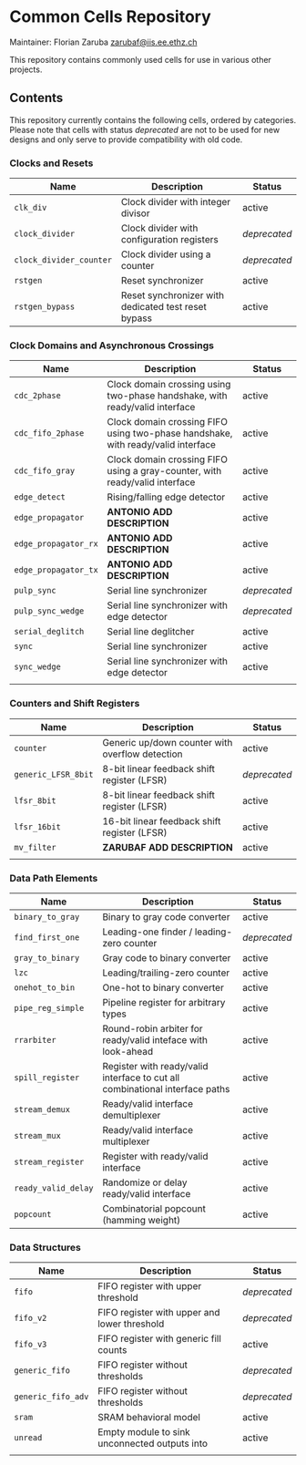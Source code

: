 # Common Cells Repository

Maintainer: Florian Zaruba <zarubaf@iis.ee.ethz.ch>

This repository contains commonly used cells for use in various other projects.

## Contents

This repository currently contains the following cells, ordered by categories.
Please note that cells with status *deprecated* are not to be used for new designs and only serve to provide compatibility with old code.

### Clocks and Resets

|           Name          |                     Description                     |    Status    |
|-------------------------|-----------------------------------------------------|--------------|
| `clk_div`               | Clock divider with integer divisor                  | active       |
| `clock_divider`         | Clock divider with configuration registers          | *deprecated* |
| `clock_divider_counter` | Clock divider using a counter                       | *deprecated* |
| `rstgen`                | Reset synchronizer                                  | active       |
| `rstgen_bypass`         | Reset synchronizer with dedicated test reset bypass | active       |

### Clock Domains and Asynchronous Crossings

|         Name         |                                   Description                                    |    Status    |
|----------------------|----------------------------------------------------------------------------------|--------------|
| `cdc_2phase`         | Clock domain crossing using two-phase handshake, with ready/valid interface      | active       |
| `cdc_fifo_2phase`    | Clock domain crossing FIFO using two-phase handshake, with ready/valid interface | active       |
| `cdc_fifo_gray`      | Clock domain crossing FIFO using a gray-counter, with ready/valid interface      | active       |
| `edge_detect`        | Rising/falling edge detector                                                     | active       |
| `edge_propagator`    | **ANTONIO ADD DESCRIPTION**                                                      | active       |
| `edge_propagator_rx` | **ANTONIO ADD DESCRIPTION**                                                      | active       |
| `edge_propagator_tx` | **ANTONIO ADD DESCRIPTION**                                                      | active       |
| `pulp_sync`          | Serial line synchronizer                                                         | *deprecated* |
| `pulp_sync_wedge`    | Serial line synchronizer with edge detector                                      | *deprecated* |
| `serial_deglitch`    | Serial line deglitcher                                                           | active       |
| `sync`               | Serial line synchronizer                                                         | active       |
| `sync_wedge`         | Serial line synchronizer with edge detector                                      | active       |
|                      |                                                                                  |              |

### Counters and Shift Registers

|         Name        |                   Description                   |    Status    |
|---------------------|-------------------------------------------------|--------------|
| `counter`           | Generic up/down counter with overflow detection | active       |
| `generic_LFSR_8bit` | 8-bit linear feedback shift register (LFSR)     | *deprecated* |
| `lfsr_8bit`         | 8-bit linear feedback shift register (LFSR)     | active       |
| `lfsr_16bit`        | 16-bit linear feedback shift register (LFSR)    | active       |
| `mv_filter`         | **ZARUBAF ADD DESCRIPTION**                     | active       |
|                     |                                                 |              |

### Data Path Elements

|         Name        |                                 Description                                  |    Status    |
|---------------------|------------------------------------------------------------------------------|--------------|
| `binary_to_gray`    | Binary to gray code converter                                                | active       |
| `find_first_one`    | Leading-one finder / leading-zero counter                                    | *deprecated* |
| `gray_to_binary`    | Gray code to binary converter                                                | active       |
| `lzc`               | Leading/trailing-zero counter                                                | active       |
| `onehot_to_bin`     | One-hot to binary converter                                                  | active       |
| `pipe_reg_simple`   | Pipeline register for arbitrary types                                        | active       |
| `rrarbiter`         | Round-robin arbiter for ready/valid inteface with look-ahead                 | active       |
| `spill_register`    | Register with ready/valid interface to cut all combinational interface paths | active       |
| `stream_demux`      | Ready/valid interface demultiplexer                                          | active       |
| `stream_mux`        | Ready/valid interface multiplexer                                            | active       |
| `stream_register`   | Register with ready/valid interface                                          | active       |
| `ready_valid_delay` | Randomize or delay ready/valid interface                                     | active       |
| `popcount`          | Combinatorial popcount (hamming weight)                                      | active       |

### Data Structures

|        Name        |                  Description                  |    Status    |
|--------------------|-----------------------------------------------|--------------|
| `fifo`             | FIFO register with upper threshold            | *deprecated* |
| `fifo_v2`          | FIFO register with upper and lower threshold  | *deprecated* |
| `fifo_v3`          | FIFO register with generic fill counts        | active       |
| `generic_fifo`     | FIFO register without thresholds              | *deprecated* |
| `generic_fifo_adv` | FIFO register without thresholds              | *deprecated* |
| `sram`             | SRAM behavioral model                         | active       |
| `unread`           | Empty module to sink unconnected outputs into | active       |
|                    |                                               |              |
